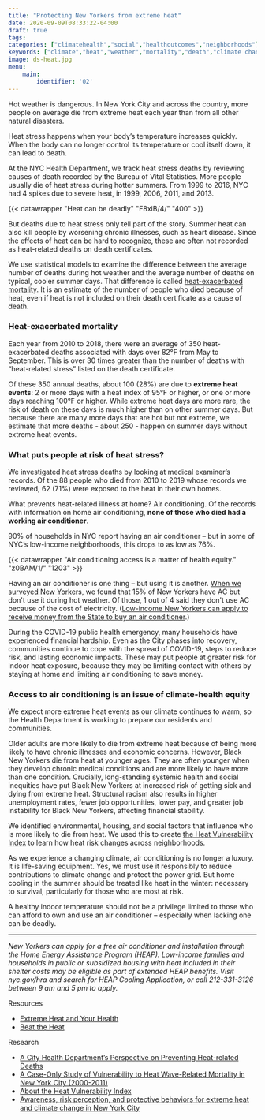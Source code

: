 ```yaml
---
title: "Protecting New Yorkers from extreme heat"
date: 2020-09-09T08:33:22-04:00
draft: true
tags: 
categories: ["climatehealth","social","healthoutcomes","neighborhoods"]
keywords: ["climate","heat","weather","mortality","death","climate change","air conditioner", "air conditioning","global warming"]
image: ds-heat.jpg
menu:
    main:
        identifier: '02'
---
```


Hot weather is dangerous. In New York City and across the country, more people on average die from extreme heat each year than from all other natural disasters.

Heat stress happens when your body’s temperature increases quickly. When the body can no longer control its temperature or cool itself down, it can lead to death.

At the NYC Health Department, we track heat stress deaths by reviewing causes of death recorded by the Bureau of Vital Statistics. More people usually die of heat stress during hotter summers. From 1999 to 2016, NYC had 4 spikes due to severe heat, in 1999, 2006, 2011, and 2013.

{{< datawrapper "Heat can be deadly" "F8xiB/4/" "400" >}}

But deaths due to heat stress only tell part of the story. Summer heat can also kill people by worsening chronic illnesses, such as heart disease. Since the effects of heat can be hard to recognize, these are often not recorded as heat-related deaths on death certificates.

We use statistical models to examine the difference between the average number of deaths during hot weather and the average number of deaths on typical, cooler summer days. That difference is called [heat-exacerbated mortality](https://nyccas.cityofnewyork.us/nyccas2021/web/report/7). It is an estimate of the number of people who died because of heat, even if heat is not included on their death certificate as a cause of death.


### Heat-exacerbated mortality

Each year from 2010 to 2018, there were an average of 350 heat-exacerbated deaths associated with days over 82°F from May to September. This is over 30 times greater than the number of deaths with “heat-related stress” listed on the death certificate.

Of these 350 annual deaths, about 100 (28%) are due to **extreme heat events**: 2 or more days with a heat index of 95°F or higher, or one or more days reaching 100°F or higher. While extreme heat days are more rare, the risk of death on these days is much higher than on other summer days. But because there are many more days that are hot but not extreme, we estimate that more deaths - about 250 - happen on summer days without extreme heat events.


### What puts people at risk of heat stress?

We investigated heat stress deaths by looking at medical examiner’s records. Of the 88 people who died from 2010 to 2019 whose records we reviewed, 62 (71%) were exposed to the heat in their own homes.

What prevents heat-related illness at home? Air conditioning. Of the records with information on home air conditioning, **none of those who died had a working air conditioner**.

90% of households in NYC report having an air conditioner – but in some of NYC’s low-income neighborhoods, this drops to as low as 76%.


{{< datawrapper "Air conditioning access is a matter of health equity." "z0BAM/1/" "1203" >}}


Having an air conditioner is one thing – but using it is another. [When we surveyed New Yorkers](https://www.ncbi.nlm.nih.gov/pmc/articles/PMC6069135/), we found that 15% of New Yorkers have AC but don't use it during hot weather. Of those, 1 out of 4 said they don't use AC because of the cost of electricity. ([Low-income New Yorkers can apply to receive money from the State to buy an air conditioner](https://www1.nyc.gov/site/hra/help/energy-assistance.page).)

During the COVID-19 public health emergency, many households have experienced financial hardship. Even as the City phases into recovery, communities continue to cope with the spread of COVID-19, steps to reduce risk, and lasting economic impacts. These may put people at greater risk for indoor heat exposure, because they may be limiting contact with others by staying at home and limiting air conditioning to save money.


### Access to air conditioning is an issue of climate-health equity
We expect more extreme heat events as our climate continues to warm, so the Health Department is working to prepare our residents and communities.

Older adults are more likely to die from extreme heat because of being more likely to have chronic illnesses and economic concerns. However, Black New Yorkers die from heat at younger ages. They are often younger when they develop chronic medical conditions and are more likely to have more than one condition. Crucially, long-standing systemic health and social inequities have put Black New Yorkers at increased risk of getting sick and dying from extreme heat. Structural racism also results in higher unemployment rates, fewer job opportunities, lower pay, and greater job instability for Black New Yorkers, affecting financial stability.

We identified environmental, housing, and social factors that influence who is more likely to die from heat. We used this to create [the Heat Vulnerability Index](https://a816-dohbesp.nyc.gov/IndicatorPublic/HeatHub/hvi.html) to learn how heat risk changes across neighborhoods.

As we experience a changing climate, air conditioning is no longer a luxury. It is life-saving equipment. Yes, we must use it responsibly to reduce contributions to climate change and protect the power grid. But home cooling in the summer should be treated like heat in the winter: necessary to survival, particularly for those who are most at risk.

A healthy indoor temperature should not be a privilege limited to those who can afford to own and use an air conditioner – especially when lacking one can be deadly.

---

_New Yorkers can apply for a free air conditioner and installation through the Home Energy Assistance Program (HEAP). Low-income families and households in public or subsidized housing with heat included in their shelter costs may be eligible as part of extended HEAP benefits. Visit nyc.gov/hra and search for HEAP Cooling Application, or call 212-331-3126 between 9 am and 5 pm to apply._

Resources
- [Extreme Heat and Your Health](https://www1.nyc.gov/site/doh/health/emergency-preparedness/emergencies-extreme-weather-heat.page)
- [Beat the Heat](https://www1.nyc.gov/assets/em/html/beat-the-heat/beattheheat.html)

Research
- [A City Health Department’s Perspective on Preventing Heat-related Deaths](https://journals.lww.com/epidem/fulltext/2018/11000/Equitable_Access_to_Air_Conditioning___A_City.1.aspx)
- [A Case-Only Study of Vulnerability to Heat Wave-Related Mortality in New York City (2000-2011)](https://www.ncbi.nlm.nih.gov/pubmed/25782056)
- [About the Heat Vulnerability Index](https://nycehs.github.io/IndicatorPublic/EPHTPDF/HVI_FAQ.pdf)
- [Awareness, risk perception, and protective behaviors for extreme heat and climate change in New York City](https://www.mdpi.com/1660-4601/15/7/1433)
